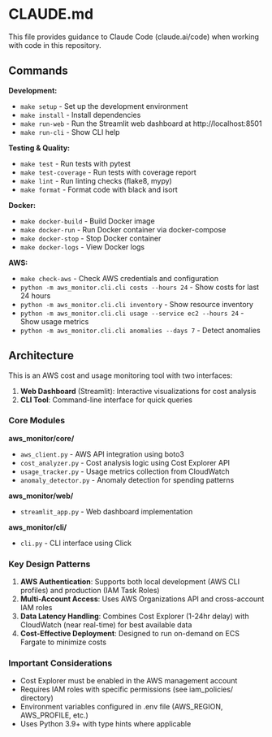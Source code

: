# CLAUDE.md

This file provides guidance to Claude Code (claude.ai/code) when working with code in this repository.

## Commands

**Development:**
- `make setup` - Set up the development environment
- `make install` - Install dependencies
- `make run-web` - Run the Streamlit web dashboard at http://localhost:8501
- `make run-cli` - Show CLI help

**Testing & Quality:**
- `make test` - Run tests with pytest
- `make test-coverage` - Run tests with coverage report
- `make lint` - Run linting checks (flake8, mypy)
- `make format` - Format code with black and isort

**Docker:**
- `make docker-build` - Build Docker image
- `make docker-run` - Run Docker container via docker-compose
- `make docker-stop` - Stop Docker container
- `make docker-logs` - View Docker logs

**AWS:**
- `make check-aws` - Check AWS credentials and configuration
- `python -m aws_monitor.cli.cli costs --hours 24` - Show costs for last 24 hours
- `python -m aws_monitor.cli.cli inventory` - Show resource inventory
- `python -m aws_monitor.cli.cli usage --service ec2 --hours 24` - Show usage metrics
- `python -m aws_monitor.cli.cli anomalies --days 7` - Detect anomalies

## Architecture

This is an AWS cost and usage monitoring tool with two interfaces:

1. **Web Dashboard** (Streamlit): Interactive visualizations for cost analysis
2. **CLI Tool**: Command-line interface for quick queries

### Core Modules

**aws_monitor/core/**
- `aws_client.py` - AWS API integration using boto3
- `cost_analyzer.py` - Cost analysis logic using Cost Explorer API
- `usage_tracker.py` - Usage metrics collection from CloudWatch
- `anomaly_detector.py` - Anomaly detection for spending patterns

**aws_monitor/web/**
- `streamlit_app.py` - Web dashboard implementation

**aws_monitor/cli/**
- `cli.py` - CLI interface using Click

### Key Design Patterns

1. **AWS Authentication**: Supports both local development (AWS CLI profiles) and production (IAM Task Roles)
2. **Multi-Account Access**: Uses AWS Organizations API and cross-account IAM roles
3. **Data Latency Handling**: Combines Cost Explorer (1-24hr delay) with CloudWatch (near real-time) for best available data
4. **Cost-Effective Deployment**: Designed to run on-demand on ECS Fargate to minimize costs

### Important Considerations

- Cost Explorer must be enabled in the AWS management account
- Requires IAM roles with specific permissions (see iam_policies/ directory)
- Environment variables configured in .env file (AWS_REGION, AWS_PROFILE, etc.)
- Uses Python 3.9+ with type hints where applicable